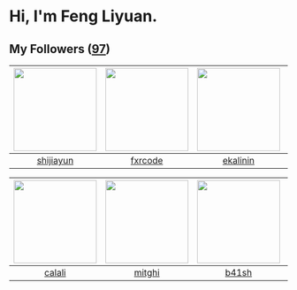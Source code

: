 # Hi, I'm Feng Liyuan.

## My Followers ([97](https://github.com/SunRunAway?tab=followers))

| <img src="https://avatars.githubusercontent.com/u/566037?v=4" width="150" height="150" /> | <img src="https://avatars.githubusercontent.com/u/13307594?v=4" width="150" height="150" /> | <img src="https://avatars.githubusercontent.com/u/234891?v=4" width="150" height="150" /> | <img src="https://avatars.githubusercontent.com/u/1204301?v=4" width="150" height="150" /> |
| :---------------------------------------------------------------------------------------: | :-----------------------------------------------------------------------------------------: | :---------------------------------------------------------------------------------------: | :----------------------------------------------------------------------------------------: |
|                         [shijiayun](https://github.com/shijiayun)                         |                            [fxrcode](https://github.com/fxrcode)                            |                          [ekalinin](https://github.com/ekalinin)                          |                            [longbai](https://github.com/longbai)                           |

| <img src="https://avatars.githubusercontent.com/u/15995588?v=4" width="150" height="150" /> | <img src="https://avatars.githubusercontent.com/u/55898975?v=4" width="150" height="150" /> | <img src="https://avatars.githubusercontent.com/u/1070352?v=4" width="150" height="150" /> | <img src="https://avatars.githubusercontent.com/u/2173670?v=4" width="150" height="150" /> |
| :-----------------------------------------------------------------------------------------: | :-----------------------------------------------------------------------------------------: | :----------------------------------------------------------------------------------------: | :----------------------------------------------------------------------------------------: |
|                             [calali](https://github.com/calali)                             |                             [mitghi](https://github.com/mitghi)                             |                              [b41sh](https://github.com/b41sh)                             |                         [wonderflow](https://github.com/wonderflow)                        |